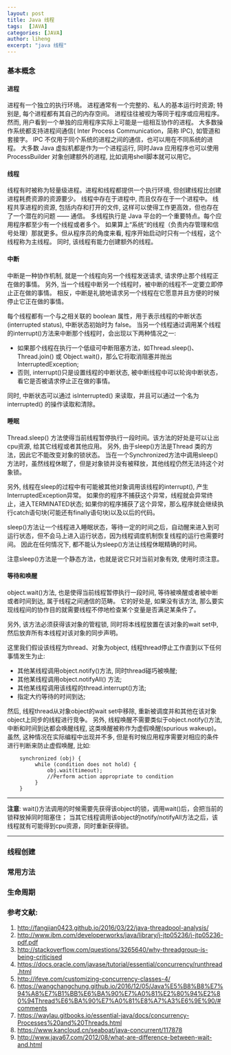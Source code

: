```yaml
---
layout: post
title: Java 线程
tags:  [JAVA]
categories: [JAVA]
author: liheng
excerpt: "java 线程"
---
```


### 基本概念

#### **进程**

进程有一个独立的执行环境。
进程通常有一个完整的、私人的基本运行时资源; 特别是, 每个进程都有其自己的内存空间。
进程往往被视为等同于程序或应用程序。
然而, 用户看到一个单独的应用程序实际上可能是一组相互协作的进程。
大多数操作系统都支持进程间通信( Inter Process Communication，简称 IPC), 如管道和套接字。
IPC 不仅用于同个系统的进程之间的通信，也可以用在不同系统的进程。
大多数 Java 虚拟机都是作为一个进程运行, 同时Java 应用程序也可以使用 ProcessBuilder 对象创建额外的进程, 比如调用shell脚本就可以用它。


#### **线程**

线程有时被称为轻量级进程。进程和线程都提供一个执行环境, 但创建线程比创建进程耗费资源的资源要少。
线程中存在于进程中, 而且仅存在于一个进程中。
线程共享进程的资源, 包括内存和打开的文件, 这样可以使得工作更高效，但也存在了一个潜在的问题 —— 通信。
多线程执行是 Java 平台的一个重要特点。每个应用程序都至少有一个线程或者多个。
如果算上“系统”的线程（负责内存管理和信号处理）那就更多。但从程序员的角度来看, 程序开始启动时只有一个线程，这个线程称为主线程。
同时, 该线程有能力创建额外的线程。


#### **中断**

中断是一种协作机制, 就是一个线程向另一个线程发送请求, 请求停止那个线程正在做的事情。
另外, 当一个线程中断另一个线程时，被中断的线程不一定要立即停止正在做的事情。
相反，中断是礼貌地请求另一个线程在它愿意并且方便的时候停止它正在做的事情。

每个线程都有一个与之相关联的 boolean 属性，用于表示线程的中断状态(interrupted status), 中断状态初始时为 false。
当另一个线程通过调用某个线程的interrupt()方法来中断那个线程时，会出现以下两种情况之一:

*   如果那个线程在执行一个低级可中断阻塞方法，如Thread.sleep()、 Thread.join() 或 Object.wait()，那么它将取消阻塞并抛出 InterruptedException;
*   否则, interrupt()只是设置线程的中断状态, 被中断线程中可以轮询中断状态，看它是否被请求停止正在做的事情。


同时, 中断状态可以通过 isInterrupted() 来读取，并且可以通过一个名为 interrupted() 的操作读取和清除。


#### **睡眠**

Thread.sleep() 方法使得当前线程暂停执行一段时间。该方法的好处是可以让出cpu资源, 给其它线程或者其他应用。
另外, 由于sleep()方法是Thread 类的方法，因此它不能改变对象的锁状态。
当在一个Synchronized方法中调用sleep()方法时，虽然线程休眠了，但是对象锁并没有被释放，其他线程仍然无法持这个对象锁。

另外, 线程在sleep的过程中有可能被其他对象调用该线程的interrupt(), 产生InterruptedException异常。
如果你的程序不捕获这个异常，线程就会异常终止，进入TERMINATED状态;
如果你的程序捕获了这个异常，那么程序就会继续执行catch语句块(可能还有finally语句块)以及以后的代码。

sleep()方法让一个线程进入睡眠状态，等待一定的时间之后，自动醒来进入到可运行状态，但不会马上进入运行状态，因为线程调度机制恢复线程的运行也需要时间。
因此在任何情况下, 都不能认为sleep()方法让线程休眠精确的时间。

注意sleep()方法是一个静态方法，也就是说它只对当前对象有效, 使用时须注意。


#### **等待和唤醒**

object.wait()方法, 也是使得当前线程暂停执行一段时间, 等待被唤醒或者被中断或者时间到达, 属于线程之间通信的范畴。
它的好处是, 如果没有该方法, 那么要实现线程间的协作目的就需要线程不停地检查某个变量是否满足某条件了。

另外, 该方法必须获得该对象的管程锁, 同时将本线程放置在该对象的wait set中, 然后放弃所有本线程对该对象的同步声明。

这里我们假设该线程为thread、对象为object, 线程thread停止工作直到以下任何事情发生为止:

*   其他某线程调用object.notify()方法, 同时thread碰巧被唤醒;
*   其他某线程调用object.notifyAll() 方法;
*   其他某线程调用该线程的thread.interrupt()方法;
*   指定大约等待的时间到达;
     
然后, 线程thread从对象object的wait set中移除, 重新被调度并和其他在该对象object上同步的线程进行竞争。
另外, 线程唤醒不需要类似于object.notify()方法, 中断和时间到达都会唤醒线程, 这类唤醒被称作为虚假唤醒(spurious wakeup)。
虽然, 这种情况在实际编程中出现并不多, 但是有时候应用程序需要对相应的条件进行判断来防止虚假唤醒, 比如:

```
    synchronized (obj) {
         while (condition does not hold) {
             obj.wait(timeout);
             //Perform action appropriate to condition
         }    
    }
```

***

**注意**: wait()方法调用的时候需要先获得该object的锁，调用wait()后，会把当前的锁释放掉同时阻塞住；
当其它线程调用该object的notify/notifyAll方法之后，该线程就有可能得到cpu资源，同时重新获得锁。

***

### 线程创建

### 常用方法

### 生命周期





### 参考文献:
1. http://fangjian0423.github.io/2016/03/22/java-threadpool-analysis/
2. http://www.ibm.com/developerworks/java/library/j-jtp05236/j-jtp05236-pdf.pdf
3. http://stackoverflow.com/questions/3265640/why-threadgroup-is-being-criticised
4. https://docs.oracle.com/javase/tutorial/essential/concurrency/runthread.html
5. http://ifeve.com/customizing-concurrency-classes-4/
6. https://wangchangchung.github.io/2016/12/05/Java%E5%B8%B8%E7%94%A8%E7%B1%BB%E6%BA%90%E7%A0%81%E2%80%94%E2%80%94Thread%E6%BA%90%E7%A0%81%E8%A7%A3%E6%9E%90/#comments
7. https://waylau.gitbooks.io/essential-java/docs/concurrency-Processes%20and%20Threads.html
8. https://www.kancloud.cn/seaboat/java-concurrent/117878
9. http://www.java67.com/2012/08/what-are-difference-between-wait-and.html